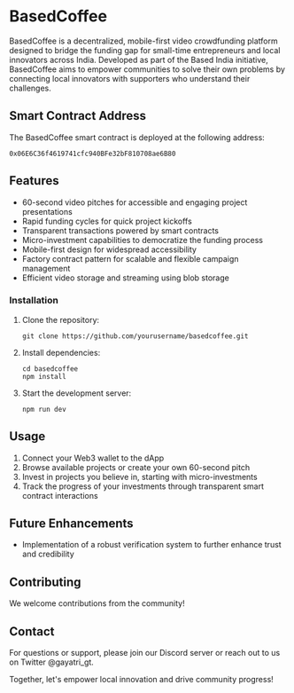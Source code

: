 # BasedCoffee

BasedCoffee is a decentralized, mobile-first video crowdfunding platform designed to bridge the funding gap for small-time entrepreneurs and local innovators across India. Developed as part of the Based India initiative, BasedCoffee aims to empower communities to solve their own problems by connecting local innovators with supporters who understand their challenges.

## Smart Contract Address

The BasedCoffee smart contract is deployed at the following address:

`0x06E6C36f4619741cfc940BFe32bF810708ae6B80`

## Features

- 60-second video pitches for accessible and engaging project presentations
- Rapid funding cycles for quick project kickoffs
- Transparent transactions powered by smart contracts
- Micro-investment capabilities to democratize the funding process
- Mobile-first design for widespread accessibility
- Factory contract pattern for scalable and flexible campaign management
- Efficient video storage and streaming using blob storage

### Installation

1. Clone the repository:
   ```
   git clone https://github.com/yourusername/basedcoffee.git
   ```
2. Install dependencies:
   ```
   cd basedcoffee
   npm install
   ```
3. Start the development server:
   ```
   npm run dev
   ```

## Usage

1. Connect your Web3 wallet to the dApp
2. Browse available projects or create your own 60-second pitch
3. Invest in projects you believe in, starting with micro-investments
4. Track the progress of your investments through transparent smart contract interactions


## Future Enhancements

- Implementation of a robust verification system to further enhance trust and credibility

## Contributing

We welcome contributions from the community! 

## Contact

For questions or support, please join our Discord server or reach out to us on Twitter @gayatri_gt.

Together, let's empower local innovation and drive community progress!
